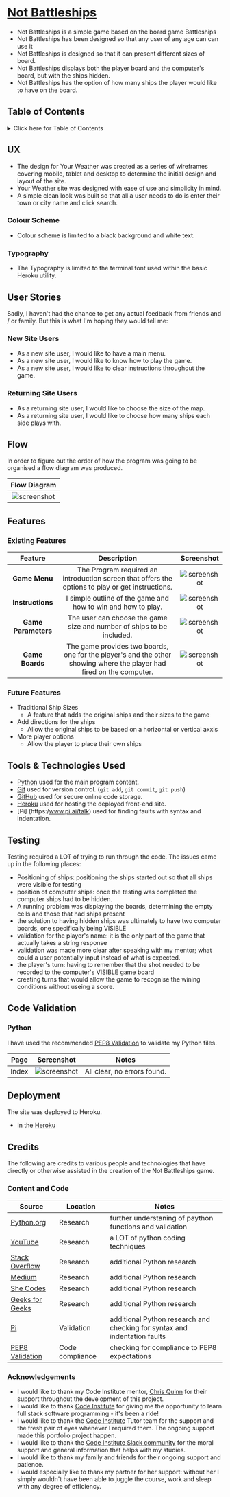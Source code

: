 # [Not Battleships](https://boderg.github.io/your-weather "Click to view the deployed site")

- Not Battleships is a simple game based on the board game Battleships
- Not Battleships has been designed so that any user of any age can can use it
- Not Battleships is designed so that it can present different sizes of board.
- Not Battleships displays both the player board and the computer's board, but with the ships hidden.
- Not Battleships has the option of how many ships the player would like to have on the board.

## Table of Contents

<details>
<summary>Click here for Table of Contents</summary>

[UX](#ux)

- [Colour Scheme](#colour-scheme)
- [Typography](#typography)

[User Stories](#user-stories)

- [New site Users](#new-site-users)
- [Returning Site Users](#returning-site-users)

[Flow](#flow)

[Features](#features)

- [Existing Features](#existing-features)
- [Future Features](#future-features)

[Testing](#testing)

[Validation](#validation)

- [Python](#python)

[Credits](#credits)

- [Content and Code](#content-and-code)

- [Acknowledgments](#acknowledgements)

</details>

## UX

- The design for Your Weather was created as a series of wireframes covering mobile, tablet and desktop to determine the initial design and layout of the site.
- Your Weather site was designed with ease of use and simplicity in mind.
- A simple clean look was built so that all a user needs to do is enter their town or city name and click search.

### Colour Scheme

- Colour scheme is limited to a black background and white text.

### Typography

- The Typography is limited to the terminal font used within the basic Heroku utility.

## User Stories

Sadly, I haven't had the chance to get any actual feedback from friends and / or family.  But this is what I'm hoping they would tell me:

### New Site Users

- As a new site user, I would like to have a main menu.
- As a new site user, I would like to know how to play the game.
- As a new site user, I would like to clear instructions throughout the game.

### Returning Site Users

- As a returning site user, I would like to choose the size of the map.
- As a returning site user, I would like to choose how many ships each side plays with.

## Flow

In order to figure out the order of how the program was going to be organised a flow diagram was produced.

| Flow Diagram |
| :---: |
| ![screenshot](assets/documentation/flowchart/Not_Bat_Flow.jpg) |

## Features

### Existing Features

| Feature | Description | Screenshot |
| :---: | :---: | :---: |
| **Game Menu** | The Program required an introduction screen that offers the options to play or get instructions. | ![screenshot](assets/documentation/features/game_menu.png) |
| **Instructions** | I simple outline of the game and how to win and how to play. | ![screenshot](assets/documentation/features/instructions.png) |
| **Game Parameters** | The user can choose the game size and number of ships to be included. | ![screenshot](assets/documentation/features/not_bat_param.jpg) |
| **Game Boards** | The game provides two boards, one for the player's and the other showing where the player had fired on the computer. | ![screenshot](assets/documentation/features/not_bat_game.jpg) |

### Future Features

- Traditional Ship Sizes
  - A feature that adds the original ships and their sizes to the game
- Add directions for the ships
  - Allow the original ships to be based on a horizontal or vertical axxis
- More player options
  - Allow the player to place their own ships

## Tools & Technologies Used

- [Python](https://www.python.org/) used for the main program content.
- [Git](https://git-scm.com) used for version control. (`git add`, `git commit`, `git push`)
- [GitHub](https://github.com) used for secure online code storage.
- [Heroku](https://www.heroku.com) used for hosting the deployed front-end site.
- [Pi] (https:/www.pi.ai/talk) used for finding faults with syntax and indentation.

## Testing

Testing required a LOT of trying to run through the code.  The issues came up in the following places:
- Positioning of ships: positioning the ships started out so that all ships were visible for testing
- position of computer ships: once the testing was completed the computer ships had to be hidden.
- A running problem was displaying the boards, determining the empty cells and those that had ships present
- the solution to having hidden ships was ultimately to have two computer boards, one specifically being VISIBLE
- validation for the player's name: it is the only part of the game that actually takes a string response
- validation was made more clear after speaking with my mentor; what could a user potentially input instead of what is expected.
- the player's turn: having to remember that the shot needed to be recorded to the computer's VISIBLE game board
- creating turns that would allow the game to recognise the wining conditions without useing a score.

## Code Validation

### Python

I have used the recommended [PEP8 Validation](https://pep8ci.herokuapp.com/#) to validate my Python files.

| Page | Screenshot | Notes |
| :---: | :---: | :---: |
| Index | ![screenshot](assets/documentation/validation/not_bat_pep8.jpg) | All clear, no errors found.|

## Deployment

The site was deployed to Heroku.

- In the [Heroku](https://dashboard.heroku.com/apps/notbattleships/deploy/github)

## Credits

The following are credits to various people and technologies that have directly or otherwise assisted in the creation of the Not Battleships game.

### Content and Code

| Source | Location | Notes |
| --- | --- | --- |
| [Python.org](https://www.python.org) | Research | further understaning of paython functions and validation |
| [YouTube](https://www.youtube.com/watch?v=WZNG8UomjSI&t=1783s) | Research | a LOT of python coding techniques |
| [Stack Overflow](https://stackoverflow.com/) | Research | additional Python research |
| [Medium](https://medium.com/) | Research | additional Python research |
| [She Codes](https://shecodes.io/) | Research | additional Python research |
| [Geeks for Geeks](https://geeksforgeeks.org/) | Research | additional Python research |
| [Pi](https:/www.pi.ai/talk) | Validation | additional Python research and checking for syntax and indentation faults |
| [PEP8 Validation](https://pep8ci.herokuapp.com/#) | Code compliance | checking for compliance to PEP8 expectations |

### Acknowledgements

- I would like to thank my Code Institute mentor, [Chris Quinn](https://github.com/10xOXR) for their support throughout the development of this project.
- I would like to thank [Code Institute](https://codeinstitute.net) for giving me the opportunity to learn full stack software programming - it's been a ride!
- I would like to thank the [Code Institute](https://codeinstitute.net) Tutor team for the support and the fresh pair of eyes whenever I required them.  The ongoing support made this portfolio project happen.
- I would like to thank the [Code Institute Slack community](https://code-institute-room.slack.com) for the moral support and general information that helps with my studies.
- I would like to thank my family and friends for their ongoing support and patience.
- I would especially like to thank my partner for her support: without her I simply wouldn't have been able to juggle the course, work and sleep with any degree of efficiency.